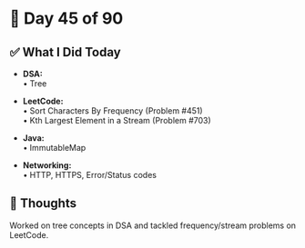# 📅 Day 45 of 90  

## ✅ What I Did Today  
- **DSA:**  
  • Tree  

- **LeetCode:**  
  • Sort Characters By Frequency (Problem #451)  
  • Kth Largest Element in a Stream (Problem #703)  

- **Java:**  
  • ImmutableMap  

- **Networking:**  
  • HTTP, HTTPS, Error/Status codes  

## 💭 Thoughts  
Worked on tree concepts in DSA and tackled frequency/stream problems on LeetCode.
